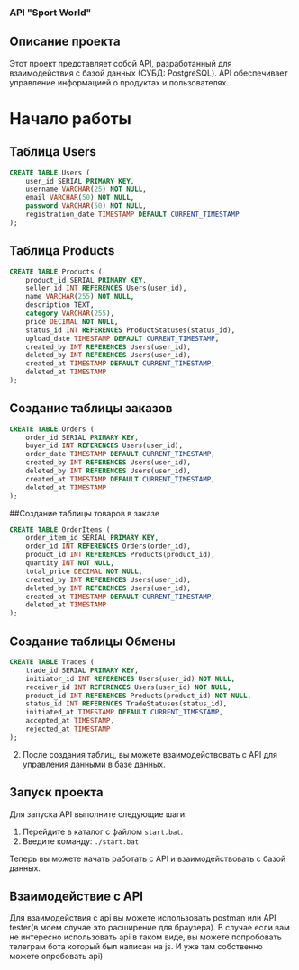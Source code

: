 ### API "Sport World"

## Описание проекта

Этот проект представляет собой API, разработанный для взаимодействия с базой данных (СУБД: PostgreSQL). API обеспечивает управление информацией о продуктах и пользователях.

# Начало работы

## Таблица Users

```sql
CREATE TABLE Users (
    user_id SERIAL PRIMARY KEY,
    username VARCHAR(25) NOT NULL,
    email VARCHAR(50) NOT NULL,
    password VARCHAR(50) NOT NULL,
    registration_date TIMESTAMP DEFAULT CURRENT_TIMESTAMP
);
```

## Таблица Products

```sql
CREATE TABLE Products (
    product_id SERIAL PRIMARY KEY,
    seller_id INT REFERENCES Users(user_id),
    name VARCHAR(255) NOT NULL,
    description TEXT,
    category VARCHAR(255),
    price DECIMAL NOT NULL,
    status_id INT REFERENCES ProductStatuses(status_id),
    upload_date TIMESTAMP DEFAULT CURRENT_TIMESTAMP,
    created_by INT REFERENCES Users(user_id),
    deleted_by INT REFERENCES Users(user_id),
    created_at TIMESTAMP DEFAULT CURRENT_TIMESTAMP,
    deleted_at TIMESTAMP
);
```

## Создание таблицы заказов

```sql
CREATE TABLE Orders (
    order_id SERIAL PRIMARY KEY,
    buyer_id INT REFERENCES Users(user_id),
    order_date TIMESTAMP DEFAULT CURRENT_TIMESTAMP,
    created_by INT REFERENCES Users(user_id),
    deleted_by INT REFERENCES Users(user_id),
    created_at TIMESTAMP DEFAULT CURRENT_TIMESTAMP,
    deleted_at TIMESTAMP
);
```

##Создание таблицы товаров в заказе

```sql
CREATE TABLE OrderItems (
    order_item_id SERIAL PRIMARY KEY,
    order_id INT REFERENCES Orders(order_id),
    product_id INT REFERENCES Products(product_id),
    quantity INT NOT NULL,
    total_price DECIMAL NOT NULL,
    created_by INT REFERENCES Users(user_id),
    deleted_by INT REFERENCES Users(user_id),
    created_at TIMESTAMP DEFAULT CURRENT_TIMESTAMP,
    deleted_at TIMESTAMP
);
```
## Создание таблицы Обмены
```sql
CREATE TABLE Trades (
    trade_id SERIAL PRIMARY KEY,
    initiator_id INT REFERENCES Users(user_id) NOT NULL,
    receiver_id INT REFERENCES Users(user_id) NOT NULL,
    product_id INT REFERENCES Products(product_id) NOT NULL,
    status_id INT REFERENCES TradeStatuses(status_id),
    initiated_at TIMESTAMP DEFAULT CURRENT_TIMESTAMP,
    accepted_at TIMESTAMP,
    rejected_at TIMESTAMP
);
```


2. После создания таблиц, вы можете взаимодействовать с API для управления данными в базе данных.

## Запуск проекта

Для запуска API выполните следующие шаги:

1. Перейдите в каталог с файлом `start.bat`.
2. Введите команду: `./start.bat`

Теперь вы можете начать работать с API и взаимодействовать с базой данных.

## Взаимодействие с API

Для взаимодействия с api вы можете использовать postman или API tester(в моем случае это расширение для браузера).
В случае если вам не интересно использовать api  в таком виде, вы можете попробовать телеграм бота который был написан на js. И уже там собственно можете опробовать api) 
